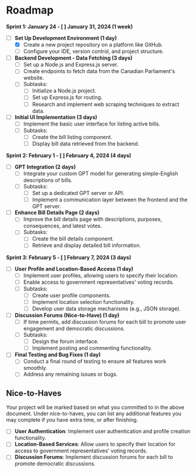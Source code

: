 # Roadmap

**Sprint 1: January 24 - [ ] January 31, 2024 (1 week)**

- [ ] **Set Up Development Environment (1 day)**
  - [x] Create a new project repository on a platform like GitHub.
  - [ ] Configure your IDE, version control, and project structure.

- [ ] **Backend Development - Data Fetching (3 days)**
  - [ ] Set up a Node.js and Express.js server.
  - [ ] Create endpoints to fetch data from the Canadian Parliament's website.
  - [ ] Subtasks:
    - [ ] Initialize a Node.js project.
    - [ ] Set up Express.js for routing.
    - [ ] Research and implement web scraping techniques to extract data.

- [ ] **Initial UI Implementation (3 days)**
  - [ ] Implement the basic user interface for listing active bills.
  - [ ] Subtasks:
    - [ ] Create the bill listing component.
    - [ ] Display bill data retrieved from the backend.

**Sprint 2: February 1 - [ ] February 4, 2024 (4 days)**

- [ ] **GPT Integration (2 days)**
  - [ ] Integrate your custom GPT model for generating simple-English descriptions of bills.
  - [ ] Subtasks:
    - [ ] Set up a dedicated GPT server or API.
    - [ ] Implement a communication layer between the frontend and the GPT server.

- [ ] **Enhance Bill Details Page (2 days)**
  - [ ] Improve the bill details page with descriptions, purposes, consequences, and latest votes.
  - [ ] Subtasks:
    - [ ] Create the bill details component.
    - [ ] Retrieve and display detailed bill information.

**Sprint 3: February 5 - [ ] February 7, 2024 (3 days)**

- [ ] **User Profile and Location-Based Access (1 day)**
  - [ ] Implement user profiles, allowing users to specify their location.
  - [ ] Enable access to government representatives' voting records.
  - [ ] Subtasks:
    - [ ] Create user profile components.
    - [ ] Implement location selection functionality.
    - [ ] Develop user data storage mechanisms (e.g., JSON storage).

- [ ] **Discussion Forums (Nice-to-Have) (1 day)**
  - [ ] If time permits, add discussion forums for each bill to promote user engagement and democratic discussions.
  - [ ] Subtasks:
    - [ ] Design the forum interface.
    - [ ] Implement posting and commenting functionality.

- [ ] **Final Testing and Bug Fixes (1 day)**
  - [ ] Conduct a final round of testing to ensure all features work smoothly.
  - [ ] Address any remaining issues or bugs.

## Nice-to-Haves

Your project will be marked based on what you committed to in the above document. Under nice-to-haves, you can list any additional features you may complete if you have extra time, or after finishing.

- [ ] **User Authentication**: Implement user authentication and profile creation functionality.
- [ ] **Location-Based Services**: Allow users to specify their location for access to government representatives' voting records.
- [ ] **Discussion Forums**: Implement discussion forums for each bill to promote democratic discussions.
